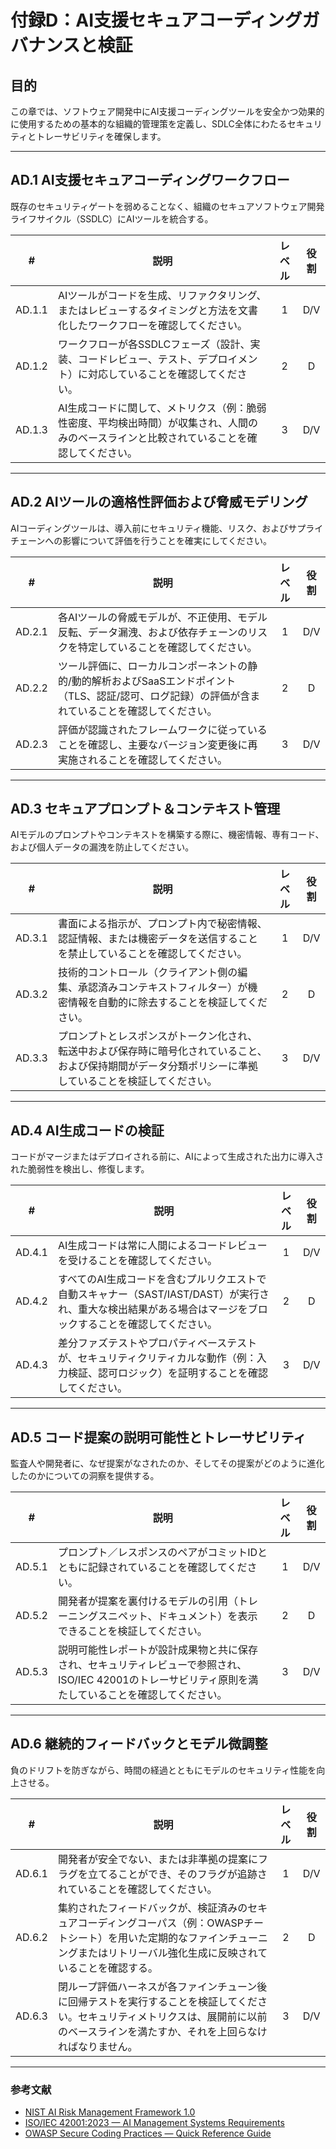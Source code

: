# 付録D：AI支援セキュアコーディングガバナンスと検証

## 目的

この章では、ソフトウェア開発中にAI支援コーディングツールを安全かつ効果的に使用するための基本的な組織的管理策を定義し、SDLC全体にわたるセキュリティとトレーサビリティを確保します。

---

## AD.1 AI支援セキュアコーディングワークフロー

既存のセキュリティゲートを弱めることなく、組織のセキュアソフトウェア開発ライフサイクル（SSDLC）にAIツールを統合する。

|   #    | 説明                                                                     | レベル | 役割  |
| :----: | ---------------------------------------------------------------------- | :-: | :-: |
| AD.1.1 | AIツールがコードを生成、リファクタリング、またはレビューするタイミングと方法を文書化したワークフローを確認してください。          |  1  | D/V |
| AD.1.2 | ワークフローが各SSDLCフェーズ（設計、実装、コードレビュー、テスト、デプロイメント）に対応していることを確認してください。        |  2  |  D  |
| AD.1.3 | AI生成コードに関して、メトリクス（例：脆弱性密度、平均検出時間）が収集され、人間のみのベースラインと比較されていることを確認してください。 |  3  | D/V |

---

## AD.2 AIツールの適格性評価および脅威モデリング

AIコーディングツールは、導入前にセキュリティ機能、リスク、およびサプライチェーンへの影響について評価を行うことを確実にしてください。

|   #    | 説明                                                                             | レベル | 役割  |
| :----: | ------------------------------------------------------------------------------ | :-: | :-: |
| AD.2.1 | 各AIツールの脅威モデルが、不正使用、モデル反転、データ漏洩、および依存チェーンのリスクを特定していることを確認してください。                |  1  | D/V |
| AD.2.2 | ツール評価に、ローカルコンポーネントの静的/動的解析およびSaaSエンドポイント（TLS、認証/認可、ログ記録）の評価が含まれていることを確認してください。 |  2  |  D  |
| AD.2.3 | 評価が認識されたフレームワークに従っていることを確認し、主要なバージョン変更後に再実施されることを確認してください。                     |  3  | D/V |

---

## AD.3 セキュアプロンプト＆コンテキスト管理

AIモデルのプロンプトやコンテキストを構築する際に、機密情報、専有コード、および個人データの漏洩を防止してください。

|   #    | 説明                                                                            | レベル | 役割  |
| :----: | ----------------------------------------------------------------------------- | :-: | :-: |
| AD.3.1 | 書面による指示が、プロンプト内で秘密情報、認証情報、または機密データを送信することを禁止していることを確認してください。                  |  1  | D/V |
| AD.3.2 | 技術的コントロール（クライアント側の編集、承認済みコンテキストフィルター）が機密情報を自動的に除去することを検証してください。               |  2  |  D  |
| AD.3.3 | プロンプトとレスポンスがトークン化され、転送中および保存時に暗号化されていること、および保持期間がデータ分類ポリシーに準拠していることを検証してください。 |  3  | D/V |

---

## AD.4 AI生成コードの検証

コードがマージまたはデプロイされる前に、AIによって生成された出力に導入された脆弱性を検出し、修復します。

|   #    | 説明                                                                                     | レベル | 役割  |
| :----: | -------------------------------------------------------------------------------------- | :-: | :-: |
| AD.4.1 | AI生成コードは常に人間によるコードレビューを受けることを確認してください。                                                 |  1  | D/V |
| AD.4.2 | すべてのAI生成コードを含むプルリクエストで自動スキャナー（SAST/IAST/DAST）が実行され、重大な検出結果がある場合はマージをブロックすることを確認してください。 |  2  |  D  |
| AD.4.3 | 差分ファズテストやプロパティベーステストが、セキュリティクリティカルな動作（例：入力検証、認可ロジック）を証明することを確認してください。                  |  3  | D/V |

---

## AD.5 コード提案の説明可能性とトレーサビリティ

監査人や開発者に、なぜ提案がなされたのか、そしてその提案がどのように進化したのかについての洞察を提供する。

|   #    | 説明                                                                                 | レベル | 役割  |
| :----: | ---------------------------------------------------------------------------------- | :-: | :-: |
| AD.5.1 | プロンプト／レスポンスのペアがコミットIDとともに記録されていることを確認してください。                                       |  1  | D/V |
| AD.5.2 | 開発者が提案を裏付けるモデルの引用（トレーニングスニペット、ドキュメント）を表示できることを検証してください。                            |  2  |  D  |
| AD.5.3 | 説明可能性レポートが設計成果物と共に保存され、セキュリティレビューで参照され、ISO/IEC 42001のトレーサビリティ原則を満たしていることを確認してください。 |  3  | D/V |

---

## AD.6 継続的フィードバックとモデル微調整

負のドリフトを防ぎながら、時間の経過とともにモデルのセキュリティ性能を向上させる。

|   #    | 説明                                                                                              | レベル | 役割  |
| :----: | ----------------------------------------------------------------------------------------------- | :-: | :-: |
| AD.6.1 | 開発者が安全でない、または非準拠の提案にフラグを立てることができ、そのフラグが追跡されていることを確認してください。                                      |  1  | D/V |
| AD.6.2 | 集約されたフィードバックが、検証済みのセキュアコーディングコーパス（例：OWASPチートシート）を用いた定期的なファインチューニングまたはリトリーバル強化生成に反映されていることを確認する。 |  2  |  D  |
| AD.6.3 | 閉ループ評価ハーネスが各ファインチューン後に回帰テストを実行することを検証してください。セキュリティメトリクスは、展開前に以前のベースラインを満たすか、それを上回らなければなりません。    |  3  | D/V |

---

### 参考文献

* [NIST AI Risk Management Framework 1.0](https://nvlpubs.nist.gov/nistpubs/ai/nist.ai.100-1.pdf)
* [ISO/IEC 42001:2023 — AI Management Systems Requirements](https://www.iso.org/standard/81230.html)
* [OWASP Secure Coding Practices — Quick Reference Guide](https://owasp.org/www-project-secure-coding-practices-quick-reference-guide/)

